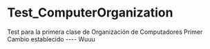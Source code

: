 # Test_ComputerOrganization

Test para la primera clase de Organización de Computadores
Primer Cambio establecido ---- Wuuu
